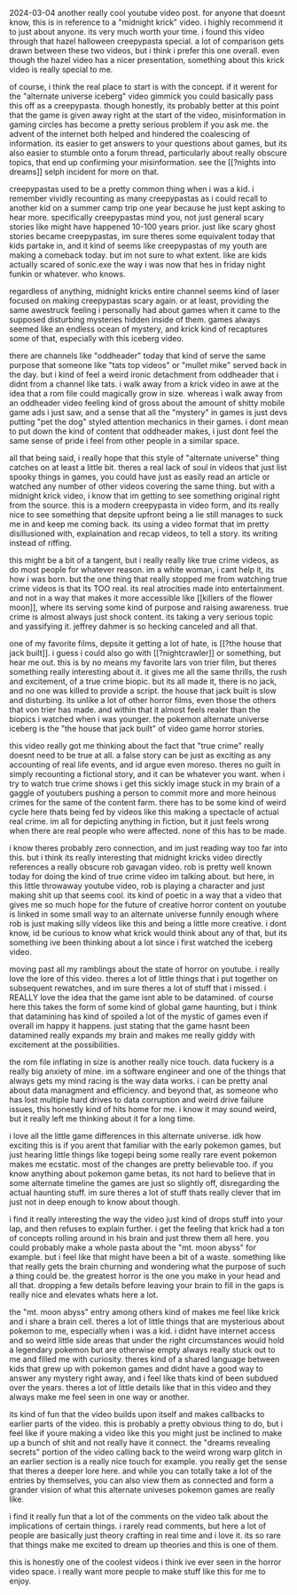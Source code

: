2024-03-04
another really cool youtube video post. for anyone that doesnt know, this is in reference to a "midnight krick" video. i highly recommend it to just about anyone. its very much worth your time. i found this video through that hazel halloween creepypasta special. a lot of comparison gets drawn between these two videos, but i think i prefer this one overall. even though the hazel video has a nicer presentation, something about this krick video is really special to me. 

of course, i think the real place to start is with the concept. if it werent for the "alternate universe iceberg" video gimmick you could basically pass this off as a creepypasta. though honestly, its probably better at this point that the game is given away right at the start of the video, misinformation in gaming circles has become a pretty serious problem if you ask me. the advent of the internet both helped and hindered the coalescing of information. its easier to get answers to your questions about games, but its also easier to stumble onto a forum thread, particularly about really obscure topics, that end up confirming your misinformation. see the [[?nights into dreams]] selph incident for more on that.

creepypastas used to be a pretty common thing when i was a kid. i remember vividly recounting as many creepypastas as i could recall to another kid on a summer camp trip one year because he just kept asking to hear more. specifically creepypastas mind you, not just general scary stories like might have happened 10-100 years prior. just like scary ghost stories became creepypastas, im sure theres some equivalent today that kids partake in, and it kind of seems like creepypastas of my youth are making a comeback today. but im not sure to what extent. like are kids actually scared of sonic.exe the way i was now that hes in friday night funkin or whatever. who knows.

regardless of anything, midnight kricks entire channel seems kind of laser focused on making creepypastas scary again. or at least, providing the same awestruck feeling i personally had about games when it came to the supposed disturbing mysteries hidden inside of them. games always seemed like an endless ocean of mystery, and krick kind of recaptures some of that, especially with this iceberg video. 

there are channels like "oddheader" today that kind of serve the same purpose that someone like "tats top videos" or "mullet mike" served back in the day. but i kind of feel a weird ironic detachment from oddheader that i didnt from a channel like tats. i walk away from a krick video in awe at the idea that a rom file could magically grow in size. whereas i walk away from an oddheader video feeling kind of gross about the amount of shitty mobile game ads i just saw, and a sense that all the "mystery" in games is just devs putting "pet the dog" styled attention mechanics in their games. i dont mean to put down the kind of content that oddheader makes, i just dont feel the same sense of pride i feel from other people in a similar space.

all that being said, i really hope that this style of "alternate universe" thing catches on at least a little bit. theres a real lack of soul in videos that just list spooky things in games, you could have just as easily read an article or watched any number of other videos covering the same thing. but with a midnight krick video, i know that im getting to see something original right from the source. this is a modern creepypasta in video form, and its really nice to see something that depsite upfront being a lie still manages to suck me in and keep me coming back. its using a video format that im pretty disillusioned with, explaination and recap videos, to tell a story. its writing instead of riffing.

this might be a bit of a tangent, but i really really like true crime videos, as do most people for whatever reason. im a white woman, i cant help it, its how i was born. but the one thing that really stopped me from watching true crime videos is that its TOO real. its real atrocities made into entertainment. and not in a way that makes it more accessible like [[killers of the flower moon]], where its serving some kind of purpose and raising awareness. true crime is almost always just shock content. its taking a very serious topic and yassifying it. jeffrey dahmer is so hecking canceled and all that.

one of my favorite films, depsite it getting a lot of hate, is [[?the house that jack built]]. i guess i could also go with [[?nightcrawler]] or something, but hear me out. this is by no means my favorite lars von trier film, but theres something really interesting about it. it gives me all the same thrills, the rush and excitement, of a true crime biopic. but its all made it, there is no jack, and no one was killed to provide a script. the house that jack built is slow and disturbing. its unlike a lot of other horror films, even those the others that von trier has made. and within that it almost feels realer than the biopics i watched when i was younger. the pokemon alternate universe iceberg is the "the house that jack built" of video game horror stories.

this video really got me thinking about the fact that "true crime" really doesnt need to be true at all. a false story can be just as exciting as any accounting of real life events, and id argue even moreso. theres no guilt in simply recounting a fictional story, and it can be whatever you want. when i try to watch true crime shows i get this sickly image stuck in my brain of a gaggle of youtubers pushing a person to commit more and more heinous crimes for the same of the content farm. there has to be some kind of weird cycle here thats being fed by videos like this making a spectacle of actual real crime. im all for depicting anything in fiction, but it just feels wrong when there are real people who were affected. none of this has to be made.

i know theres probably zero connection, and im just reading way too far into this. but i think its really interesting that midnight kricks video directly references a really obscure rob gavagan video. rob is pretty well known today for doing the kind of true crime video im talking about. but here, in this little throwaway youtube video, rob is playing a character and just making shit up that seems cool. its kind of poetic in a way that a video that gives me so much hope for the future of creative horror content on youtube is linked in some small way to an alternate universe funnily enough where rob is just making silly videos like this and being a little more creative. i dont know, id be curious to know what krick would think about any of that, but its something ive been thinking about a lot since i first watched the iceberg video.

moving past all my ramblings about the state of horror on youtube. i really love the lore of this video. theres a lot of little things that i put together on subsequent rewatches, and im sure theres a lot of stuff that i missed. i REALLY love the idea that the game isnt able to be datamined. of course here this takes the form of some kind of global game haunting, but i think that datamining has kind of spoiled a lot of the mystic of games even if overall im happy it happens. just stating that the game hasnt been datamined really expands my brain and makes me really giddy with excitement at the possibilities.

the rom file inflating in size is another really nice touch. data fuckery is a really big anxiety of mine. im a software engineer and one of the things that always gets my mind racing is the way data works. i can be pretty anal about data managment and efficiency. and beyond that, as someone who has lost multiple hard drives to data corruption and weird drive failure issues, this honestly kind of hits home for me. i know it may sound weird, but it really left me thinking about it for a long time.

i love all the little game differences in this alternate universe. idk how exciting this is if you arent that familiar with the early pokemon games, but just hearing little things like togepi being some really rare event pokemon makes me ecstatic. most of the changes are pretty believable too. if you know anything about pokemon game betas, its not hard to believe that in some alternate timeline the games are just so slightly off, disregarding the actual haunting stuff. im sure theres a lot of stuff thats really clever that im just not in deep enough to know about though.

i find it really interesting the way the video just kind of drops stuff into your lap, and then refuses to explain further. i get the feeling that krick had a ton of concepts rolling around in his brain and just threw them all here. you could probably make a whole pasta about the "mt. moon abyss" for example. but i feel like that might have been a bit of a waste. something like that really gets the brain churning and wondering what the purpose of such a thing could be. the greatest horror is the one you make in your head and all that. dropping a few details before leaving your brain to fill in the gaps is really nice and elevates whats here a lot.

the "mt. moon abyss" entry among others kind of makes me feel like krick and i share a brain cell. theres a lot of little things that are mysterious about pokemon to me, especially when i was a kid. i didnt have internet access and so weird little side areas that under the right circumstances would hold a legendary pokemon but are otherwise empty always really stuck out to me and filled me with curiosity. theres kind of a shared language between kids that grew up with pokemon games and didnt have a good way to answer any mystery right away, and i feel like thats kind of been subdued over the years. theres a lot of little details like that in this video and they always make me feel seen in one way or another.

its kind of fun that the video builds upon itself and makes callbacks to earlier parts of the video. this is probably a pretty obvious thing to do, but i feel like if youre making a video like this you might just be inclined to make up a bunch of shit and not really have it connect. the "dreams revealing secrets" portion of the video calling back to the weird wrong warp glitch in an earlier section is a really nice touch for example. you really get the sense that theres a deeper lore here. and while you can totally take a lot of the entries by themselves, you can also view them as connected and form a grander vision of what this alternate univeses pokemon games are really like.

i find it really fun that a lot of the comments on the video talk about the implications of certain things. i rarely read comments, but here a lot of people are basically just theory crafting in real time and i love it. its so rare that things make me excited to dream up theories and this is one of them.

this is honestly one of the coolest videos i think ive ever seen in the horror video space. i really want more people to make stuff like this for me to enjoy. 